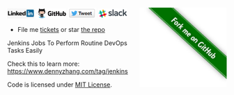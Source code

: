 <a href="https://github.com/DennyZhang?tab=followers"><img align="right" width="200" height="183" src="https://raw.githubusercontent.com/USDevOps/mywechat-slack-group/master/images/fork_github.png" /></a>

[![LinkedIn](https://raw.githubusercontent.com/USDevOps/mywechat-slack-group/master/images/linkedin.png)](https://www.linkedin.com/in/dennyzhang001) [![Github](https://raw.githubusercontent.com/USDevOps/mywechat-slack-group/master/images/github.png)](https://github.com/DennyZhang) [![Twitter](https://raw.githubusercontent.com/USDevOps/mywechat-slack-group/master/images/twitter.png)](https://twitter.com/dennyzhang001) [![Slack](https://raw.githubusercontent.com/USDevOps/mywechat-slack-group/master/images/slack.png)](https://goo.gl/ozDDyL)

- File me [tickets](https://github.com/DennyZhang/devops_jenkins/issues) or star [the repo](https://github.com/DennyZhang/devops_jenkins)

Jenkins Jobs To Perform Routine DevOps Tasks Easily

Check this to learn more: https://www.dennyzhang.com/tag/jenkins

Code is licensed under [MIT License](https://www.dennyzhang.com/wp-content/mit_license.txt).
